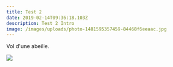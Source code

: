 ```yaml
---
title: Test 2
date: 2019-02-14T09:36:18.103Z
description: Test 2 Intro
image: /images/uploads/photo-1481595357459-84468f6eeaac.jpg
---
```

Vol d'une abeille.

![](/images/uploads/frelon.png)
